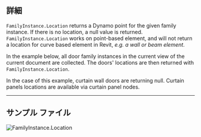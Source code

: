 ## 詳細
`FamilyInstance.Location` returns a Dynamo point for the given family instance. If there is no location, a null value is returned. `FamilyInstance.Location` works on point-based element, and will not return a location for curve based element in Revit, _e.g. a wall or beam element_.

In the example below, all door family instances in the current view of the current document are collected. The doors' locations are then returned with `FamilyInstance.Location`.

In the case of this example, curtain wall doors are returning null. Curtain panels locations are available via curtain panel nodes.
___
## サンプル ファイル

![FamilyInstance.Location](./Revit.Elements.FamilyInstance.Location_img.jpg)
